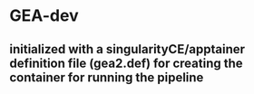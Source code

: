 # GEA-dev
## initialized with a singularityCE/apptainer definition file (gea2.def) for creating the container for running the pipeline
